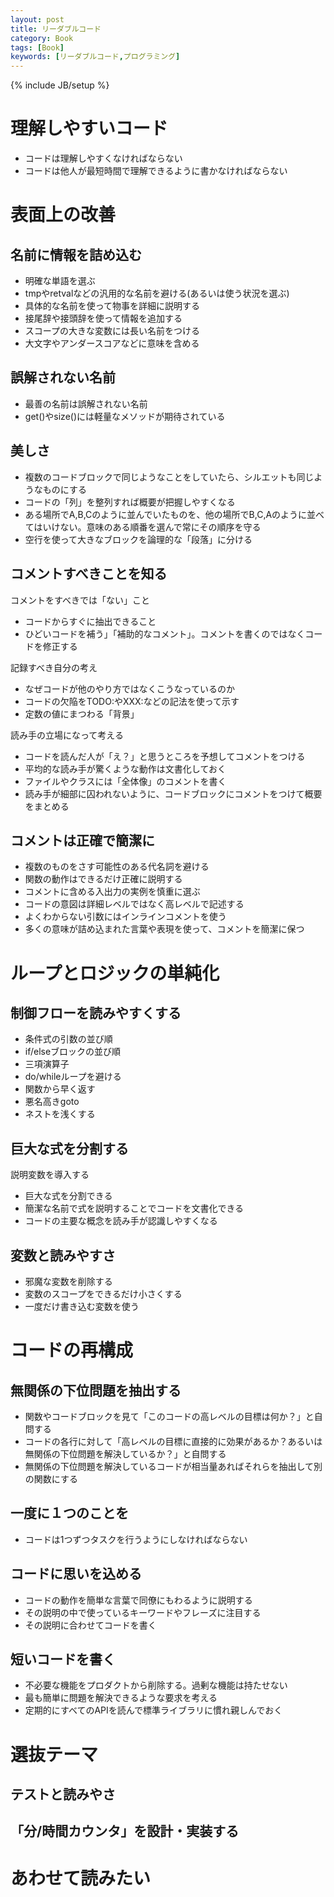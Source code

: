 ```yaml
---
layout: post
title: リーダブルコード
category: Book
tags: [Book]
keywords: [リーダブルコード,プログラミング]
---
```

{% include JB/setup %}

# 理解しやすいコード
* コードは理解しやすくなければならない
* コードは他人が最短時間で理解できるように書かなければならない

# 表面上の改善

## 名前に情報を詰め込む
* 明確な単語を選ぶ
* tmpやretvalなどの汎用的な名前を避ける(あるいは使う状況を選ぶ)
* 具体的な名前を使って物事を詳細に説明する
* 接尾辞や接頭辞を使って情報を追加する
* スコープの大きな変数には長い名前をつける
* 大文字やアンダースコアなどに意味を含める

## 誤解されない名前
* 最善の名前は誤解されない名前
* get()やsize()には軽量なメソッドが期待されている

## 美しさ
* 複数のコードブロックで同じようなことをしていたら、シルエットも同じようなものにする
* コードの「列」を整列すれば概要が把握しやすくなる
* ある場所でA,B,Cのように並んでいたものを、他の場所でB,C,Aのように並べてはいけない。意味のある順番を選んで常にその順序を守る
* 空行を使って大きなブロックを論理的な「段落」に分ける

## コメントすべきことを知る
コメントをすべきでは「ない」こと

* コードからすぐに抽出できること
* ひどいコードを補う」「補助的なコメント」。コメントを書くのではなくコードを修正する

記録すべき自分の考え  

* なぜコードが他のやり方ではなくこうなっているのか
* コードの欠陥をTODO:やXXX:などの記法を使って示す
* 定数の値にまつわる「背景」

読み手の立場になって考える

* コードを読んだ人が「え？」と思うところを予想してコメントをつける
* 平均的な読み手が驚くような動作は文書化しておく
* ファイルやクラスには「全体像」のコメントを書く
* 読み手が細部に囚われないように、コードブロックにコメントをつけて概要をまとめる

## コメントは正確で簡潔に
* 複数のものをさす可能性のある代名詞を避ける
* 関数の動作はできるだけ正確に説明する
* コメントに含める入出力の実例を慎重に選ぶ
* コードの意図は詳細レベルではなく高レベルで記述する
* よくわからない引数にはインラインコメントを使う
* 多くの意味が詰め込まれた言葉や表現を使って、コメントを簡潔に保つ

# ループとロジックの単純化

## 制御フローを読みやすくする
* 条件式の引数の並び順
* if/elseブロックの並び順
* 三項演算子
* do/whileループを避ける
* 関数から早く返す
* 悪名高きgoto
* ネストを浅くする

## 巨大な式を分割する
説明変数を導入する

* 巨大な式を分割できる
* 簡潔な名前で式を説明することでコードを文書化できる
* コードの主要な概念を読み手が認識しやすくなる

## 変数と読みやすさ
* 邪魔な変数を削除する
* 変数のスコープをできるだけ小さくする
* 一度だけ書き込む変数を使う

# コードの再構成

## 無関係の下位問題を抽出する
* 関数やコードブロックを見て「このコードの高レベルの目標は何か？」と自問する
* コードの各行に対して「高レベルの目標に直接的に効果があるか？あるいは無関係の下位問題を解決しているか？」と自問する
* 無関係の下位問題を解決しているコードが相当量あればそれらを抽出して別の関数にする

## 一度に１つのことを
* コードは1つずつタスクを行うようにしなければならない

## コードに思いを込める
* コードの動作を簡単な言葉で同僚にもわるように説明する
* その説明の中で使っているキーワードやフレーズに注目する
* その説明に合わせてコードを書く

## 短いコードを書く
* 不必要な機能をプロダクトから削除する。過剰な機能は持たせない
* 最も簡単に問題を解決できるような要求を考える
* 定期的にすべてのAPIを読んで標準ライブラリに慣れ親しんでおく

# 選抜テーマ
## テストと読みやさ

## 「分/時間カウンタ」を設計・実装する

# あわせて読みたい

